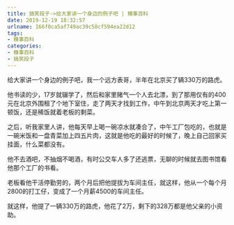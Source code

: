 ```yaml
---
title: 搞笑段子->给大家讲一个身边的例子吧 | 糗事百科
date: 2019-12-19 18:32:57
urlname: 166f0ca5af749ac39c58cf594ea22d12
tags: 
- 糗事百科
categories:
- 糗事百科
- 搞笑段子
---
```

给大家讲一个身边的例子吧，我一个远方表哥，半年在北京买了辆330万的路虎。

他书读的少，17岁就辍学了，然后和家里赌气一个人去北漂，到了那用仅有的400元在北京外围租了个地下室住，走了两天才找到工作，中午到北京两天才吃上第一顿饭，还是稀饭就着老板的剩菜。

之后，听我家里人讲，他每天早上喝一碗凉水就凑合了，中午工厂包吃的，也就是一碗米饭和一盘青菜加上四五片肉，这就是他吃的最好的时候了，晚上自己回家买挂面，什么菜都没有。

他不去酒吧，不抽烟不喝酒，有时公交车人多了还逃票，无聊的时候就去图书馆看他那个工厂的书看。

老板看他干活停勤劳的，两个月后把他提拔为车间主任，就这样，他从一个每个月2800的打工仔，变成了一个月薪4500的车间主任。

就这样，他提了一辆330万的路虎，他花了2万，剩下的328万都是他父亲的小资助。


